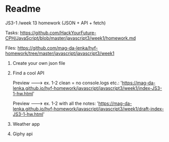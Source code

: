 # Readme 

JS3-1 /week 13 homework (JSON + API + fetch) 


Tasks: https://github.com/HackYourFuture-CPH/JavaScript/blob/master/javascript3/week1/homework.md 

Files: https://github.com/mag-da-lenka/hyf-homework/tree/master/javascript/javascript3/week1


1. Create your own json file 

2. Find a cool API 

   Preview ---> ex. 1-2 clean = no console.logs etc.: 'https://mag-da-lenka.github.io/hyf-homework/javascript/javascript3/week1/index-JS3-1-hw.html'

   Preview ---> ex. 1-2 with all the notes: 'https://mag-da-lenka.github.io/hyf-homework/javascript/javascript3/week1/draft-index-JS3-1-hw.html'



3. Weather app  

4. Giphy api